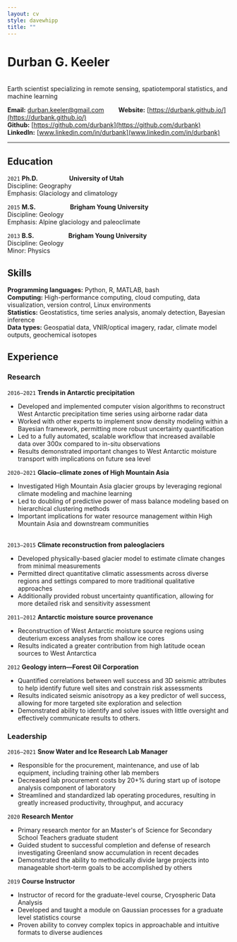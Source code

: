 ```yaml
---
layout: cv
style: davewhipp
title: ""
---
```


# Durban G. Keeler
\
Earth scientist specializing in remote sensing, spatiotemporal statistics, and machine learning

<!-- [Email](durban.keeler@gmail.com) \| [Website](https://durbank.github.io/) \| [GitHub](https://github.com/durbank) \| [LinkedIn](www.linkedin.com/in/durbank) -->

**Email:** [durban.keeler@gmail.com](durban.keeler@gmail.com) &ensp; &emsp; **Website:** [https://durbank.github.io/](https://durbank.github.io/) \
**Github:** [https://github.com/durbank](https://github.com/durbank) &emsp; **LinkedIn:** [www.linkedin.com/in/durbank](www.linkedin.com/in/durbank)

<!-- ## Objective

A _[insert job-specific descriptor]_ position where I can leverage my experience in Earth Sciences, remote sensing, and machine learning. -->

---

## Education

`2021`
**Ph.D.** &emsp;&emsp;&emsp;&emsp;&ensp; **University of Utah**\
Discipline: Geography\
Emphasis: Glaciology and climatology

`2015`
**M.S.** &emsp;&emsp;&emsp;&emsp;&emsp; **Brigham Young University**\
Discipline: Geology\
Emphasis: Alpine glaciology and paleoclimate

`2013`
**B.S.** &emsp;&emsp;&emsp;&emsp;&emsp; **Brigham Young University**\
Discipline: Geology\
Minor: Physics

## Skills

**Programming languages:** Python, R, MATLAB, bash \
**Computing:** High-performance computing, cloud computing, data visualization, version control, Linux environments \
**Statistics:** Geostatistics, time series analysis, anomaly detection, Bayesian inference \
**Data types:** Geospatial data, VNIR/optical imagery, radar, climate model outputs, geochemical isotopes

## Experience

### Research

`2016–2021`
**Trends in Antarctic precipitation**

- Developed and implemented computer vision algorithms to reconstruct West Antarctic precipitation time series using airborne radar data
- Worked with other experts to implement snow density modeling within a Bayesian framework, permitting more robust uncertainty quantification
- Led to a fully automated, scalable workflow that increased available data over 300x compared to in-situ observations
- Results demonstrated important changes to West Antarctic moisture transport with implications on future sea level
<!-- - Collaboratively worked with experts from other fields, resulting in 5 article submissions -->

`2020–2021`
**Glacio-climate zones of High Mountain Asia**

- Investigated High Mountain Asia glacier groups by leveraging regional climate modeling and machine learning
- Led to doubling of predictive power of mass balance modeling based on hierarchical clustering methods
- Important implications for water resource management within High Mountain Asia and downstream communities

<!-- `2016`
**Glacier melt and hydrology modeling:**
Blah blah blah.
More blah.
- Dynamic modeling of energy exchange and  -->
\
`2013–2015`
**Climate reconstruction from paleoglaciers**

- Developed physically-based glacier model to estimate climate changes from minimal measurements
- Permitted direct quantitative climatic assessments across diverse regions and settings compared to more traditional qualitative approaches
- Additionally provided robust uncertainty quantification, allowing for more detailed risk and sensitivity assessment

`2011–2012`
**Antarctic moisture source provenance**

- Reconstruction of West Antarctic moisture source regions using deuterium excess analyses from shallow ice cores
- Results indicated a greater contribution from high latitude ocean sources to West Antarctica

`2012`
**Geology intern—Forest Oil Corporation**

- Quantified correlations between well success and 3D seismic attributes to help identify future well sites and constrain risk assessments
- Results indicated seismic anisotropy as a key predictor of well success, allowing for more targeted site exploration and selection
- Demonstrated ability to identify and solve issues with little oversight and effectively communicate results to others.

### Leadership

`2016–2021`
**Snow Water and Ice Research Lab Manager**

- Responsible for the procurement, maintenance, and use of lab equipment, including training other lab members
- Decreased lab procurement costs by 20+% during start up of isotope analysis component of laboratory
- Streamlined and standardized lab operating procedures, resulting in greatly increased productivity, throughput, and accuracy

`2020`
**Research Mentor**

- Primary research mentor for an Master's of Science for Secondary School Teachers graduate student
- Guided student to successful completion and defense of research investigating Greenland snow accumulation in recent decades
- Demonstrated the ability to methodically divide large projects into manageable short-term goals to be accomplished by others

`2019`
**Course Instructor**

- Instructor of record for the graduate-level course, Cryospheric Data Analysis
- Developed and taught a module on Gaussian processes for a graduate level statistics course
- Proven ability to convey complex topics in approachable and intuitive formats to diverse audiences

<!-- `2013–2015`
**Teaching Assistant**

- Helped teach courses in a variety of topics (advanced statistics, resource geology, geochemistry, scientific communication)
- Went beyond minimum requirements (organized study sessions for students, met with them individually, etc.) to help others master the subject matter and succeed in their projects -->

<!-- ## Honors and Awards

`2021`
- Excellence in Research Award: University of Utah Geography Department

`2019`
- University of Utah Graduate Research Fellowship recipient

`2015`
- Outstanding Teaching Award: Brigham Young University Geology Department

`2015`
- Best in Session Award: BYU Spring Research Conference

`2013`
- Best in Session Award: BYU Spring Research Conference

`2012`
- Best in Session Award: BYU Spring Research Conference

`2012`
- Brigham Young University ORCA grant recipient

`2006`
- ConocoPhillips Scholarship recipient

`2004`
- VFW Voice of Democracy Scholarship recipient -->

<!-- --- -->

<!-- Last updated: July 2021 -->
